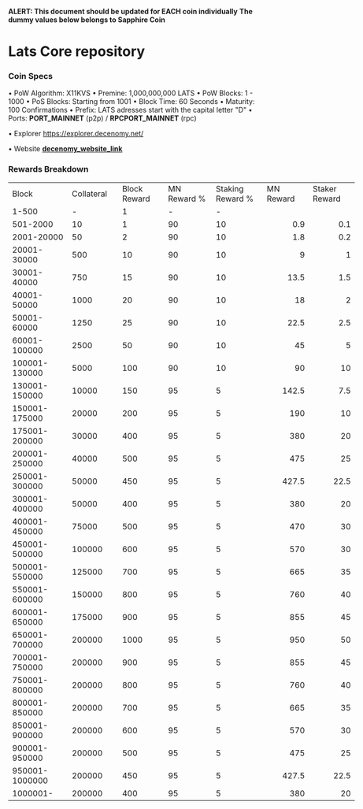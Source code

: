 **ALERT: This document should be updated for EACH coin individually**
**The dummy values below belongs to Sapphire Coin**

Lats Core repository
=====================================

### Coin Specs

• PoW Algorithm: X11KVS
• Premine: 1,000,000,000 LATS
• PoW Blocks: 1 - 1000
• PoS Blocks: Starting from 1001
• Block Time: 60 Seconds
• Maturity: 100 Confirmations
• Prefix: LATS adresses start with the capital letter "D"
• Ports: __PORT_MAINNET__ (p2p) / __RPCPORT_MAINNET__ (rpc)

• Explorer https://explorer.decenomy.net/

• Website [__decenomy_website_link__](__decenomy_website_link__)

### Rewards Breakdown
<table border=0 cellpadding=0 cellspacing=0 width=701 class=xl6553517252
 style='border-collapse:collapse;table-layout:fixed;width:528pt'>
 <col class=xl6553517252 width=139 style='mso-width-source:userset;mso-width-alt:
 4785;width:104pt'>
 <col class=xl6553517252 width=107 span=2 style='mso-width-source:userset;
 mso-width-alt:3702;width:81pt'>
 <col class=xl6553517252 width=134 style='mso-width-source:userset;mso-width-alt:
 4608;width:100pt'>
 <col class=xl6553517252 width=107 span=2 style='mso-width-source:userset;
 mso-width-alt:3702;width:81pt'>
 <tr height=21 style='mso-height-source:userset;height:15.75pt'>
  <td height=21 class=xl6317252 width=150 style='height:15.75pt;width:104pt'>Block</td>
  <td class=xl6317252 width=107 style='width:81pt'>Collateral</td>
  <td class=xl6317252 width=107 style='width:81pt'>Block Reward</td>
  <td class=xl6317252 width=107 style='width:81pt'>MN Reward %</td>
  <td class=xl6317252 width=134 style='width:100pt'>Staking Reward %</td>
  <td class=xl6317252 width=107 style='width:81pt'>MN Reward</td>
  <td class=xl6317252 width=107 style='width:81pt'>Staker Reward</td>
 </tr>
 <tr height=21 style='mso-height-source:userset;height:15.75pt'>
  <td height=21 class=xl6417252 style='height:15.75pt'>1-500</td>
  <td class=xl6517252>-</td>
  <td class=xl6517252>1</td>
  <td class=xl6617252>-</td>
  <td class=xl6617252>-</td>
  <td class=xl6717252></td>
  <td class=xl6553517252></td>
 </tr>
 <tr height=21 style='mso-height-source:userset;height:15.75pt'>
  <td height=21 class=xl6417252 style='height:15.75pt'>501-2000</td>
  <td class=xl6517252>10</td>
  <td class=xl6617252>1</td>
  <td class=xl6617252>90</td>
  <td class=xl6617252>10</td>
  <td class=xl6717252 align=right>0.9</td>
  <td class=xl6817252 align=right>0.1</td>
 </tr>
 <tr height=21 style='mso-height-source:userset;height:15.75pt'>
  <td height=21 class=xl6417252 style='height:15.75pt'>2001-20000</td>
  <td class=xl6517252>50</td>
  <td class=xl6617252>2</td>
  <td class=xl6617252>90</td>
  <td class=xl6617252>10</td>
  <td class=xl6717252 align=right>1.8</td>
  <td class=xl6817252 align=right>0.2</td>
 </tr>
 <tr height=21 style='mso-height-source:userset;height:15.75pt'>
  <td height=21 class=xl6417252 style='height:15.75pt'>20001-30000</td>
  <td class=xl6517252>500</td>
  <td class=xl6617252>10</td>
  <td class=xl6617252>90</td>
  <td class=xl6617252>10</td>
  <td class=xl6717252 align=right>9</td>
  <td class=xl6817252 align=right>1</td>
 </tr>
 <tr height=21 style='mso-height-source:userset;height:15.75pt'>
  <td height=21 class=xl6417252 style='height:15.75pt'>30001-40000</td>
  <td class=xl6517252>750</td>
  <td class=xl6617252>15</td>
  <td class=xl6617252>90</td>
  <td class=xl6617252>10</td>
  <td class=xl6717252 align=right>13.5</td>
  <td class=xl6817252 align=right>1.5</td>
 </tr>
 <tr height=21 style='mso-height-source:userset;height:15.75pt'>
  <td height=21 class=xl6417252 style='height:15.75pt'>40001-50000</td>
  <td class=xl6517252>1000</td>
  <td class=xl6617252>20</td>
  <td class=xl6617252>90</td>
  <td class=xl6617252>10</td>
  <td class=xl6717252 align=right>18</td>
  <td class=xl6817252 align=right>2</td>
 </tr>
 <tr height=21 style='mso-height-source:userset;height:15.75pt'>
  <td height=21 class=xl6417252 style='height:15.75pt'>50001-60000</td>
  <td class=xl6517252>1250</td>
  <td class=xl6617252>25</td>
  <td class=xl6617252>90</td>
  <td class=xl6617252>10</td>
  <td class=xl6717252 align=right>22.5</td>
  <td class=xl6817252 align=right>2.5</td>
 </tr>
 <tr height=21 style='mso-height-source:userset;height:15.75pt'>
  <td height=21 class=xl6417252 style='height:15.75pt'>60001-100000</td>
  <td class=xl6517252>2500</td>
  <td class=xl6617252>50</td>
  <td class=xl6617252>90</td>
  <td class=xl6617252>10</td>
  <td class=xl6717252 align=right>45</td>
  <td class=xl6817252 align=right>5</td>
 </tr>
 <tr height=21 style='mso-height-source:userset;height:15.75pt'>
   <td height=21 class=xl6417252 style='height:15.75pt'>100001-130000</td>
   <td class=xl6517252>5000</td>
   <td class=xl6617252>100</td>
   <td class=xl6617252>90</td>
   <td class=xl6617252>10</td>
   <td class=xl6717252 align=right>90</td>
   <td class=xl6817252 align=right>10</td>
 </tr>
 <tr height=21 style='mso-height-source:userset;height:15.75pt'>
  <td height=21 class=xl6417252 style='height:15.75pt'>130001-150000</td>
  <td class=xl6517252>10000</td>
  <td class=xl6617252>150</td>
  <td class=xl6617252>95</td>
  <td class=xl6617252>5</td>
  <td class=xl6717252 align=right>142.5</td>
  <td class=xl6817252 align=right>7.5</td>
 </tr>
 <tr height=21 style='mso-height-source:userset;height:15.75pt'>
  <td height=21 class=xl6417252 style='height:15.75pt'>150001-175000</td>
  <td class=xl6517252>20000</td>
  <td class=xl6617252>200</td>
  <td class=xl6617252>95</td>
  <td class=xl6617252>5</td>
  <td class=xl6717252 align=right>190</td>
  <td class=xl6817252 align=right>10</td>
 </tr>
 <tr height=21 style='mso-height-source:userset;height:15.75pt'>
  <td height=21 class=xl6417252 style='height:15.75pt'>175001-200000</td>
  <td class=xl6517252>30000</td>
  <td class=xl6617252>400</td>
  <td class=xl6617252>95</td>
  <td class=xl6617252>5</td>
  <td class=xl6717252 align=right>380</td>
  <td class=xl6817252 align=right>20</td>
 </tr>
 <tr height=21 style='mso-height-source:userset;height:15.75pt'>
  <td height=21 class=xl6417252 style='height:15.75pt'>200001-250000</td>
  <td class=xl6517252>40000</td>
  <td class=xl6617252>500</td>
  <td class=xl6617252>95</td>
  <td class=xl6617252>5</td>
  <td class=xl6717252 align=right>475</td>
  <td class=xl6817252 align=right>25</td>
 </tr>
 <tr height=21 style='mso-height-source:userset;height:15.75pt'>
  <td height=21 class=xl6417252 style='height:15.75pt'>250001-300000</td>
  <td class=xl6517252>50000</td>
  <td class=xl6617252>450</td>
  <td class=xl6617252>95</td>
  <td class=xl6617252>5</td>
  <td class=xl6717252 align=right>427.5</td>
  <td class=xl6817252 align=right>22.5</td>
 </tr>
 <tr height=21 style='mso-height-source:userset;height:15.75pt'>
  <td height=21 class=xl6417252 style='height:15.75pt'>300001-400000</td>
  <td class=xl6517252>50000</td>
  <td class=xl6617252>400</td>
  <td class=xl6617252>95</td>
  <td class=xl6617252>5</td>
  <td class=xl6717252 align=right>380</td>
  <td class=xl6817252 align=right>20</td>
 </tr>
 <tr height=21 style='mso-height-source:userset;height:15.75pt'>
  <td height=21 class=xl6417252 style='height:15.75pt'>400001-450000</td>
  <td class=xl6517252>75000</td>
  <td class=xl6617252>500</td>
  <td class=xl6617252>95</td>
  <td class=xl6617252>5</td>
  <td class=xl6717252 align=right>470</td>
  <td class=xl6817252 align=right>30</td>
 </tr>
 <tr height=21 style='mso-height-source:userset;height:15.75pt'>
  <td height=21 class=xl6417252 style='height:15.75pt'>450001-500000</td>
  <td class=xl6517252>100000</td>
  <td class=xl6617252>600</td>
  <td class=xl6617252>95</td>
  <td class=xl6617252>5</td>
  <td class=xl6717252 align=right>570</td>
  <td class=xl6817252 align=right>30</td>
 </tr>
 <tr height=21 style='mso-height-source:userset;height:15.75pt'>
  <td height=21 class=xl6417252 style='height:15.75pt'>500001-550000</td>
  <td class=xl6517252>125000</td>
  <td class=xl6617252>700</td>
  <td class=xl6617252>95</td>
  <td class=xl6617252>5</td>
  <td class=xl6717252 align=right>665</td>
  <td class=xl6817252 align=right>35</td>
 </tr>
 <tr height=21 style='mso-height-source:userset;height:15.75pt'>
  <td height=21 class=xl6417252 style='height:15.75pt'>550001-600000</td>
  <td class=xl6517252>150000</td>
  <td class=xl6617252>800</td>
  <td class=xl6617252>95</td>
  <td class=xl6617252>5</td>
  <td class=xl6717252 align=right>760</td>
  <td class=xl6817252 align=right>40</td>
 </tr>
  <tr height=21 style='mso-height-source:userset;height:15.75pt'>
  <td height=21 class=xl6417252 style='height:15.75pt'>600001-650000</td>
  <td class=xl6517252>175000</td>
  <td class=xl6617252>900</td>
  <td class=xl6617252>95</td>
  <td class=xl6617252>5</td>
  <td class=xl6717252 align=right>855</td>
  <td class=xl6817252 align=right>45</td>
 </tr>
  <tr height=21 style='mso-height-source:userset;height:15.75pt'>
  <td height=21 class=xl6417252 style='height:15.75pt'>650001-700000</td>
  <td class=xl6517252>200000</td>
  <td class=xl6617252>1000</td>
  <td class=xl6617252>95</td>
  <td class=xl6617252>5</td>
  <td class=xl6717252 align=right>950</td>
  <td class=xl6817252 align=right>50</td>
 </tr>
   <tr height=21 style='mso-height-source:userset;height:15.75pt'>
  <td height=21 class=xl6417252 style='height:15.75pt'>700001-750000</td>
  <td class=xl6517252>200000</td>
  <td class=xl6617252>900</td>
  <td class=xl6617252>95</td>
  <td class=xl6617252>5</td>
  <td class=xl6717252 align=right>855</td>
  <td class=xl6817252 align=right>45</td>
 </tr>
    <tr height=21 style='mso-height-source:userset;height:15.75pt'>
  <td height=21 class=xl6417252 style='height:15.75pt'>750001-800000</td>
  <td class=xl6517252>200000</td>
  <td class=xl6617252>800</td>
  <td class=xl6617252>95</td>
  <td class=xl6617252>5</td>
  <td class=xl6717252 align=right>760</td>
  <td class=xl6817252 align=right>40</td>
 </tr>
     <tr height=21 style='mso-height-source:userset;height:15.75pt'>
  <td height=21 class=xl6417252 style='height:15.75pt'>800001-850000</td>
  <td class=xl6517252>200000</td>
  <td class=xl6617252>700</td>
  <td class=xl6617252>95</td>
  <td class=xl6617252>5</td>
  <td class=xl6717252 align=right>665</td>
  <td class=xl6817252 align=right>35</td>
 </tr>
     <tr height=21 style='mso-height-source:userset;height:15.75pt'>
  <td height=21 class=xl6417252 style='height:15.75pt'>850001-900000</td>
  <td class=xl6517252>200000</td>
  <td class=xl6617252>600</td>
  <td class=xl6617252>95</td>
  <td class=xl6617252>5</td>
  <td class=xl6717252 align=right>570</td>
  <td class=xl6817252 align=right>30</td>
 </tr>
     <tr height=21 style='mso-height-source:userset;height:15.75pt'>
  <td height=21 class=xl6417252 style='height:15.75pt'>900001-950000</td>
  <td class=xl6517252>200000</td>
  <td class=xl6617252>500</td>
  <td class=xl6617252>95</td>
  <td class=xl6617252>5</td>
  <td class=xl6717252 align=right>475</td>
  <td class=xl6817252 align=right>25</td>
 </tr>
     <tr height=21 style='mso-height-source:userset;height:15.75pt'>
  <td height=21 class=xl6417252 style='height:15.75pt'>950001-1000000</td>
  <td class=xl6517252>200000</td>
  <td class=xl6617252>450</td>
  <td class=xl6617252>95</td>
  <td class=xl6617252>5</td>
  <td class=xl6717252 align=right>427.5</td>
  <td class=xl6817252 align=right>22.5</td>
 </tr>
 <tr height=21 style='mso-height-source:userset;height:15.75pt'>
  <td height=21 class=xl6417252 style='height:15.75pt'>1000001-</td>
  <td class=xl6517252>200000</td>
  <td class=xl6617252>400</td>
  <td class=xl6617252>95</td>
  <td class=xl6617252>5</td>
  <td class=xl6717252 align=right>380</td>
  <td class=xl6817252 align=right>20</td>
 </tr> 
 </table>
